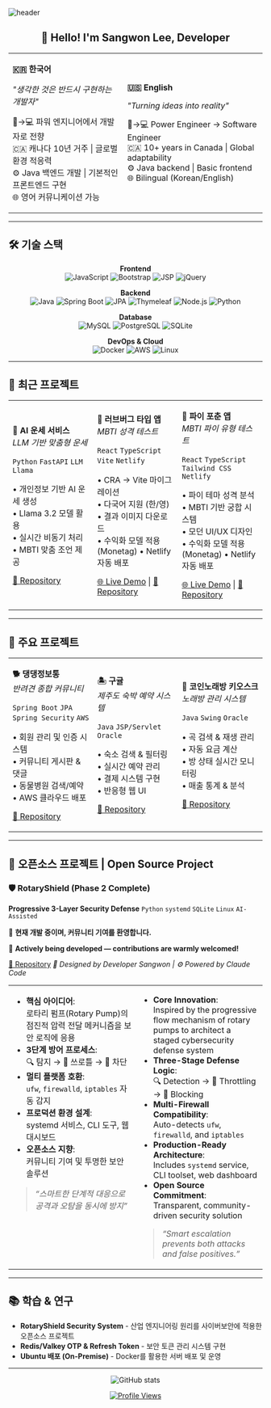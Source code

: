 ![header](https://capsule-render.vercel.app/api?type=waving&height=200&color=gradient&text=Sangwon%20Lee&fontAlign=50&fontAlignY=40)

<h2 align="center">👋 Hello! I'm Sangwon Lee, Developer</h2>

<table>
<tr>
<td>

**🇰🇷 한국어**

*"생각한 것은 반드시 구현하는 개발자"*

🔧→💻 파워 엔지니어에서 개발자로 전향  
🇨🇦 캐나다 10년 거주 | 글로벌 환경 적응력  
⚙️ Java 백엔드 개발 | 기본적인 프론트엔드 구현  
🌐 영어 커뮤니케이션 가능

</td>
<td>

**🇺🇸 English**

*"Turning ideas into reality"*

🔧→💻 Power Engineer → Software Engineer  
🇨🇦 10+ years in Canada | Global adaptability  
⚙️ Java backend | Basic frontend  
🌐 Bilingual (Korean/English)

</td>
</tr>
</table>

---

## 🛠 기술 스택

<div align="center">

**Frontend**
<br>
![JavaScript](https://img.shields.io/badge/JavaScript-F7DF1E?style=for-the-badge&logo=javascript&logoColor=black)
![Bootstrap](https://img.shields.io/badge/Bootstrap-563D7C?style=for-the-badge&logo=bootstrap&logoColor=white)
![JSP](https://img.shields.io/badge/JSP-ED8B00?style=for-the-badge&logo=java&logoColor=white)
![jQuery](https://img.shields.io/badge/jQuery-0769AD?style=for-the-badge&logo=jquery&logoColor=white)

**Backend**
<br>
![Java](https://img.shields.io/badge/Java-ED8B00?style=for-the-badge&logo=java&logoColor=white)
![Spring Boot](https://img.shields.io/badge/Spring_Boot-F2F4F9?style=for-the-badge&logo=spring-boot)
![JPA](https://img.shields.io/badge/JPA-6DB33F?style=for-the-badge&logo=spring&logoColor=white)
![Thymeleaf](https://img.shields.io/badge/Thymeleaf-005F0F?style=for-the-badge&logo=thymeleaf&logoColor=white)
![Node.js](https://img.shields.io/badge/Node.js-43853D?style=for-the-badge&logo=node.js&logoColor=white)
![Python](https://img.shields.io/badge/Python-3776AB?style=for-the-badge&logo=python&logoColor=white)

**Database**
<br>
![MySQL](https://img.shields.io/badge/MySQL-00000F?style=for-the-badge&logo=mysql&logoColor=white)
![PostgreSQL](https://img.shields.io/badge/PostgreSQL-316192?style=for-the-badge&logo=postgresql&logoColor=white)
![SQLite](https://img.shields.io/badge/SQLite-07405e?style=for-the-badge&logo=sqlite&logoColor=white)

**DevOps & Cloud**
<br>
![Docker](https://img.shields.io/badge/Docker-2496ED?style=for-the-badge&logo=docker&logoColor=white)
![AWS](https://img.shields.io/badge/Amazon_AWS-232F3E?style=for-the-badge&logo=amazon-aws&logoColor=white)
![Linux](https://img.shields.io/badge/Linux-FCC624?style=for-the-badge&logo=linux&logoColor=black)

</div>

---

## 🚀 최근 프로젝트

<table>
<tr>
<td width="33%">

**🤖 AI 운세 서비스**  
*LLM 기반 맞춤형 운세*

`Python` `FastAPI` `LLM` `Llama`

• 개인정보 기반 AI 운세 생성  
• Llama 3.2 모델 활용  
• 실시간 비동기 처리  
• MBTI 맞춤 조언 제공

[📂 Repository](https://github.com/sangwon0707/local-ai-app)

</td>
<td width="33%">

**💖 러브버그 타입 앱**  
*MBTI 성격 테스트*

`React` `TypeScript` `Vite` `Netlify`

• CRA → Vite 마이그레이션  
• 다국어 지원 (한/영)  
• 결과 이미지 다운로드  
• 수익화 모델 적용 (Monetag)
• Netlify 자동 배포

[🌐 Live Demo](https://lovebug.honeylemon.xyz) | [📂 Repository](https://github.com/sangwon0707/lovebug-type-app)

</td>
<td width="33%">

**🥧 파이 포춘 앱**  
*MBTI 파이 유형 테스트*

`React` `TypeScript` `Tailwind CSS` `Netlify`

• 파이 테마 성격 분석  
• MBTI 기반 궁합 시스템  
• 모던 UI/UX 디자인  
• 수익화 모델 적용 (Monetag)
• Netlify 자동 배포

[🌐 Live Demo](https://mbt-pie.honeylemon.xyz) | [📂 Repository](https://github.com/sangwon0707/pi-fortune-app)

</td>
</tr>
</table>

---

## 💼 주요 프로젝트

<table>
<tr>
<td width="33%">

**🐕 댕댕정보통**  
*반려견 종합 커뮤니티*

`Spring Boot` `JPA` `Spring Security` `AWS`

• 회원 관리 및 인증 시스템  
• 커뮤니티 게시판 & 댓글  
• 동물병원 검색/예약  
• AWS 클라우드 배포

[📂 Repository](https://github.com/sangwon0707/final)

</td>
<td width="33%">

**🏝 구귤**  
*제주도 숙박 예약 시스템*

`Java` `JSP/Servlet` `Oracle`

• 숙소 검색 & 필터링  
• 실시간 예약 관리  
• 결제 시스템 구현  
• 반응형 웹 UI

[📂 Repository](https://github.com/sangwon0707/jeju_googyul)

</td>
<td width="33%">

**🎤 코인노래방 키오스크**  
*노래방 관리 시스템*

`Java` `Swing` `Oracle`

• 곡 검색 & 재생 관리  
• 자동 요금 계산  
• 방 상태 실시간 모니터링  
• 매출 통계 & 분석

[📂 Repository](https://github.com/sangwon0707/OracleCLI_javaGUI_project)

</td>
</tr>
</table>

---

## 🔧 오픈소스 프로젝트 | Open Source Project
### 🛡️ RotaryShield (Phase 2 Complete)

**Progressive 3-Layer Security Defense**
`Python` `systemd` `SQLite` `Linux` `AI-Assisted`

🚧 **현재 개발 중이며, 커뮤니티 기여를 환영합니다.** 

🚧 **Actively being developed — contributions are warmly welcomed!**


[📂 Repository](https://github.com/sangwon0707/rotaryshield)
*🚀 Designed by Developer Sangwon | ⚙️ Powered by Claude Code*


<table>
<tr>
<td width="50%" valign="top">

- **핵심 아이디어**:  
  로타리 펌프(Rotary Pump)의 점진적 압력 전달 메커니즘을 보안 로직에 응용
- **3단계 방어 프로세스**:  
  🔍 탐지 → 🛑 쓰로틀 → 🚫 차단  
- **멀티 플랫폼 호환**:  
  `ufw`, `firewalld`, `iptables` 자동 감지  
- **프로덕션 환경 설계**:  
  systemd 서비스, CLI 도구, 웹 대시보드  
- **오픈소스 지향**:  
  커뮤니티 기여 및 투명한 보안 솔루션

> _“스마트한 단계적 대응으로 공격과 오탐을 동시에 방지”_

</td>
<td width="50%" valign="top">


- **Core Innovation**:  
  Inspired by the progressive flow mechanism of rotary pumps to architect a staged cybersecurity defense system  
- **Three-Stage Defense Logic**:  
  🔍 Detection → 🛑 Throttling → 🚫 Blocking  
- **Multi-Firewall Compatibility**:  
  Auto-detects `ufw`, `firewalld`, and `iptables`  
- **Production-Ready Architecture**:  
  Includes `systemd` service, CLI toolset, web dashboard  
- **Open Source Commitment**:  
  Transparent, community-driven security solution

> _“Smart escalation prevents both attacks and false positives.”_

</td>
</tr>
</table>


---

## 📚 학습 & 연구

- **RotaryShield Security System** - 산업 엔지니어링 원리를 사이버보안에 적용한 오픈소스 프로젝트
- **Redis/Valkey OTP & Refresh Token** - 보안 토큰 관리 시스템 구현
- **Ubuntu 배포 (On-Premise)** - Docker를 활용한 서버 배포 및 운영

---

<div align="center">

![GitHub stats](https://github-profile-summary-cards.vercel.app/api/cards/profile-details?username=sangwon0707&theme=github_dark)

[![Profile Views](https://komarev.com/ghpvc/?username=sangwon0707&color=brightgreen&style=flat)](https://github.com/sangwon0707)

</div>
